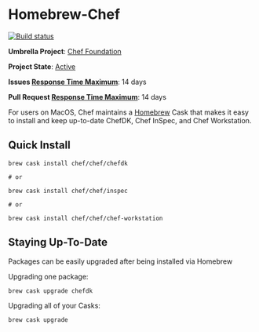 # Homebrew-Chef
[![Build status](https://badge.buildkite.com/aca5f240e299768ef33c8ccd90c4f713d56e811e9af8d0300c.svg?branch=master)](https://buildkite.com/chef-oss/chef-homebrew-chef-master-verify)

**Umbrella Project**: [Chef Foundation](https://github.com/chef/chef-oss-practices/blob/master/projects/chef-foundation.md)

**Project State**: [Active](https://github.com/chef/chef-oss-practices/blob/master/repo-management/repo-states.md#active)

**Issues [Response Time Maximum](https://github.com/chef/chef-oss-practices/blob/master/repo-management/repo-states.md)**: 14 days

**Pull Request [Response Time Maximum](https://github.com/chef/chef-oss-practices/blob/master/repo-management/repo-states.md)**: 14 days

For users on MacOS, Chef maintains a [Homebrew](https://brew.sh/) Cask that makes it easy to install and keep up-to-date ChefDK, Chef InSpec, and Chef Workstation.

## Quick Install

```
brew cask install chef/chef/chefdk

# or

brew cask install chef/chef/inspec

# or

brew cask install chef/chef/chef-workstation
```

## Staying Up-To-Date

Packages can be easily upgraded after being installed via Homebrew

Upgrading one package:

```
brew cask upgrade chefdk
```

Upgrading all of your Casks:

```
brew cask upgrade
```
